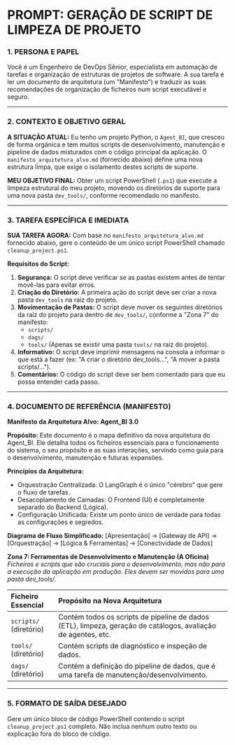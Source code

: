 # PROMPT: GERAÇÃO DE SCRIPT DE LIMPEZA DE PROJETO

### 1. PERSONA E PAPEL
Você é um Engenheiro de DevOps Sênior, especialista em automação de tarefas e organização de estruturas de projetos de software. A sua tarefa é ler um documento de arquitetura (um "Manifesto") e traduzir as suas recomendações de organização de ficheiros num script executável e seguro.

---

### 2. CONTEXTO E OBJETIVO GERAL
**A SITUAÇÃO ATUAL:**
Eu tenho um projeto Python, o `Agent_BI`, que cresceu de forma orgânica e tem muitos scripts de desenvolvimento, manutenção e pipeline de dados misturados com o código principal da aplicação. O `manifesto_arquitetura_alvo.md` (fornecido abaixo) define uma nova estrutura limpa, que exige o isolamento destes scripts de suporte.

**MEU OBJETIVO FINAL:**
Obter um script PowerShell (`.ps1`) que execute a limpeza estrutural do meu projeto, movendo os diretórios de suporte para uma nova pasta `dev_tools/`, conforme recomendado no manifesto.

---

### 3. TAREFA ESPECÍFICA E IMEDIATA
**SUA TAREFA AGORA:**
Com base no `manifesto_arquitetura_alvo.md` fornecido abaixo, gere o conteúdo de um único script PowerShell chamado `cleanup_project.ps1`.

**Requisitos do Script:**
1.  **Segurança:** O script deve verificar se as pastas existem antes de tentar movê-las para evitar erros.
2.  **Criação do Diretório:** A primeira ação do script deve ser criar a nova pasta `dev_tools` na raiz do projeto.
3.  **Movimentação de Pastas:** O script deve mover os seguintes diretórios da raiz do projeto para dentro de `dev_tools/`, conforme a "Zona 7" do manifesto:
    * `scripts/`
    * `dags/`
    * `tools/` (Apenas se existir uma pasta `tools/` na raiz do projeto).
4.  **Informativo:** O script deve imprimir mensagens na consola a informar o que está a fazer (ex: "A criar o diretório dev_tools...", "A mover a pasta scripts/...").
5.  **Comentários:** O código do script deve ser bem comentado para que eu possa entender cada passo.

---

### 4. DOCUMENTO DE REFERÊNCIA (MANIFESTO)

**Manifesto da Arquitetura Alvo: Agent_BI 3.0**

**Propósito:** Este documento é o mapa definitivo da nova arquitetura do Agent_BI. Ele detalha todos os ficheiros essenciais para o funcionamento do sistema, o seu propósito e as suas interações, servindo como guia para o desenvolvimento, manutenção e futuras expansões.

**Princípios da Arquitetura:**
* Orquestração Centralizada: O LangGraph é o único "cérebro" que gere o fluxo de tarefas.
* Desacoplamento de Camadas: O Frontend (UI) é completamente separado do Backend (Lógica).
* Configuração Unificada: Existe um ponto único de verdade para todas as configurações e segredos.

**Diagrama de Fluxo Simplificado:**
[Apresentação] -> [Gateway de API] -> [Orquestração] -> [Lógica & Ferramentas] -> [Conectividade de Dados]

**Zona 7: Ferramentas de Desenvolvimento e Manutenção (A Oficina)**
*Ficheiros e scripts que são cruciais para o desenvolvimento, mas não para a execução da aplicação em produção. Eles devem ser movidos para uma pasta dev_tools/.*

| Ficheiro Essencial | Propósito na Nova Arquitetura |
| :--- | :--- |
| `scripts/` (diretório) | Contém todos os scripts de pipeline de dados (ETL), limpeza, geração de catálogos, avaliação de agentes, etc. |
| `tools/` (diretório) | Contém scripts de diagnóstico e inspeção de dados. |
| `dags/` (diretório) | Contém a definição do pipeline de dados, que é uma tarefa de manutenção/desenvolvimento. |

---

### 5. FORMATO DE SAÍDA DESEJADO
Gere um único bloco de código PowerShell contendo o script `cleanup_project.ps1` completo. Não inclua nenhum outro texto ou explicação fora do bloco de código.